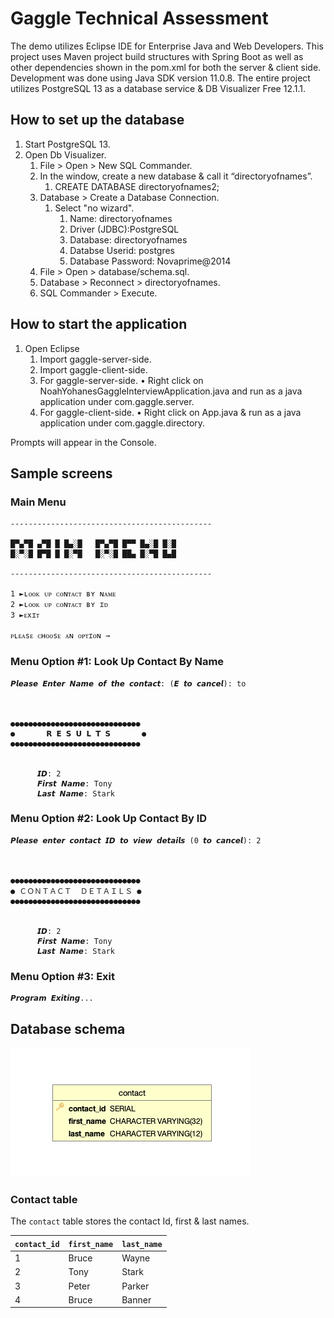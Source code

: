 # Gaggle Technical Assessment 

The demo utilizes Eclipse IDE for Enterprise Java and Web Developers. This project uses Maven project build structures with Spring Boot as well as other dependencies shown in the pom.xml for both the server & client side. Development was done using Java SDK version 11.0.8. The entire project utilizes PostgreSQL 13 as a database service & DB Visualizer Free 12.1.1.


## How to set up the database

1. Start PostgreSQL 13.
2. Open Db Visualizer.
   1. File > Open > New SQL Commander.
   2. In the window, create a new database & call it “directoryofnames”.
   		1. CREATE DATABASE directoryofnames2;
   3. Database > Create a Database Connection.
   		1. Select "no wizard".
   			1. Name: directoryofnames
			2. Driver (JDBC):PostgreSQL
			3. Database: directoryofnames
			4. Databse Userid: postgres
			5. Database Password: Novaprime@2014
   4. File > Open > database/schema.sql.
   5. Database > Reconnect > directoryofnames.
   6. SQL Commander > Execute.


## How to start the application

1. Open Eclipse
   1. Import gaggle-server-side.
   2. Import gaggle-client-side.
   3. For gaggle-server-side.
   		• Right click on NoahYohanesGaggleInterviewApplication.java and run as a java application under com.gaggle.server.
   4. For gaggle-client-side.
   		• Right click on App.java & run as a java application under com.gaggle.directory.

Prompts will appear in the Console.

## Sample screens

### Main Menu
```
---------------------------------------------
 
█▀▄▀█ ▄▀█ █ █▄░█   █▀▄▀█ █▀▀ █▄░█ █░█
█░▀░█ █▀█ █ █░▀█   █░▀░█ ██▄ █░▀█ █▄█
          
---------------------------------------------

1 ►ʟᴏᴏᴋ ᴜᴘ ᴄᴏɴᴛᴀᴄᴛ ʙʏ ɴᴀᴍᴇ
2 ►ʟᴏᴏᴋ ᴜᴘ ᴄᴏɴᴛᴀᴄᴛ ʙʏ ɪᴅ
3 ►ᴇxɪᴛ

ᴘʟᴇᴀsᴇ ᴄʜᴏᴏsᴇ ᴀɴ ᴏᴘᴛɪᴏɴ → 
```

### Menu Option #1: Look Up Contact By Name
```
𝙋𝙡𝙚𝙖𝙨𝙚 𝙀𝙣𝙩𝙚𝙧 𝙉𝙖𝙢𝙚 𝙤𝙛 𝙩𝙝𝙚 𝙘𝙤𝙣𝙩𝙖𝙘𝙩: (𝙀 𝙩𝙤 𝙘𝙖𝙣𝙘𝙚𝙡): to
     
     
     
●●●●●●●●●●●●●●●●●●●●●●●●●●●●●
●       𝗥 𝗘 𝗦 𝗨 𝗟 𝗧 𝗦       ●
●●●●●●●●●●●●●●●●●●●●●●●●●●●●●

   
      𝙄𝘿: 2
      𝙁𝙞𝙧𝙨𝙩 𝙉𝙖𝙢𝙚: Tony
      𝙇𝙖𝙨𝙩 𝙉𝙖𝙢𝙚: Stark
```

### Menu Option #2: Look Up Contact By ID
```
𝙋𝙡𝙚𝙖𝙨𝙚 𝙚𝙣𝙩𝙚𝙧 𝙘𝙤𝙣𝙩𝙖𝙘𝙩 𝙄𝘿 𝙩𝙤 𝙫𝙞𝙚𝙬 𝙙𝙚𝙩𝙖𝙞𝙡𝙨 (0 𝙩𝙤 𝙘𝙖𝙣𝙘𝙚𝙡): 2
     
     
     
●●●●●●●●●●●●●●●●●●●●●●●●●●●●●
● ＣＯＮＴＡＣＴ  ＤＥＴＡＩＬＳ ●
●●●●●●●●●●●●●●●●●●●●●●●●●●●●●

     
      𝙄𝘿: 2
      𝙁𝙞𝙧𝙨𝙩 𝙉𝙖𝙢𝙚: Tony
      𝙇𝙖𝙨𝙩 𝙉𝙖𝙢𝙚: Stark
```

### Menu Option #3: Exit
```
𝙋𝙧𝙤𝙜𝙧𝙖𝙢 𝙀𝙭𝙞𝙩𝙞𝙣𝙜...
```

## Database schema

![Database schema](./img/database_schema.png)

### Contact table

The `contact` table stores the contact Id,  first & last names.


| `contact_id` | `first_name` | `last_name`  |
| ------------ | ------------ | ------------ |
| 1            | Bruce        | Wayne        |
| 2            | Tony         | Stark        |
| 3            | Peter        | Parker       |
| 4            | Bruce        | Banner       |

                                                                        
